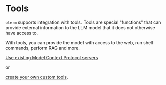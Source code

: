 # Tools

`oterm` supports integration with tools. Tools are special "functions" that can provide external information to the LLM model that it does not otherwise have access to.

With tools, you can provide the model with access to the web, run shell commands, perform RAG and more.

[Use existing Model Context Protocol servers](./mcp.md) 

or 

[create your own custom tools](./custom_tools.md).